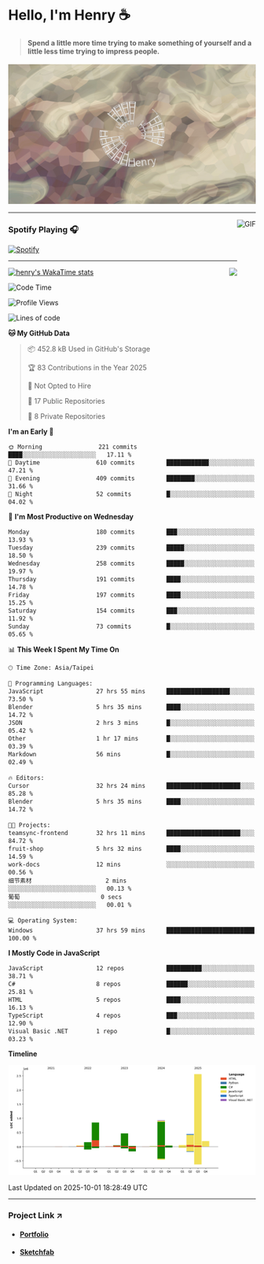 # Hello, I'm Henry :coffee:

> #### Spend a little more time trying to make something of yourself and a little less time trying to impress people.
 
![](./images/cover.jpg)

---

<img align="right" alt="GIF" height="170px" src="https://media.giphy.com/media/J5B1Y8QZnzXXbLQIBu/giphy.gif" />

### Spotify Playing 🎧

[![Spotify](https://spotify-recently-played-beta.vercel.app/api/spotify)](https://open.spotify.com/user/31uznrpamxhroyd2bt7xchxgnhce)

---

<img align="right" src="https://github-readme-stats.vercel.app/api/top-langs/?username=henry5720&theme=tokyonight&hide_title=false" />

[![henry's WakaTime stats](https://github-readme-stats.vercel.app/api/wakatime?username=@henry5720&layout=compact)](https://github.com/anuraghazra/github-readme-stats)

<!--START_SECTION:waka-->
![Code Time](http://img.shields.io/badge/Code%20Time-528%20hrs%2054%20mins-blue)

![Profile Views](http://img.shields.io/badge/Profile%20Views-0-blue)

![Lines of code](https://img.shields.io/badge/From%20Hello%20World%20I%27ve%20Written-5.8%20million%20lines%20of%20code-blue)

**🐱 My GitHub Data** 

> 📦 452.8 kB Used in GitHub's Storage 
 > 
> 🏆 83 Contributions in the Year 2025
 > 
> 🚫 Not Opted to Hire
 > 
> 📜 17 Public Repositories 
 > 
> 🔑 8 Private Repositories 
 > 
**I'm an Early 🐤** 

```text
🌞 Morning                221 commits         ████░░░░░░░░░░░░░░░░░░░░░   17.11 % 
🌆 Daytime                610 commits         ████████████░░░░░░░░░░░░░   47.21 % 
🌃 Evening                409 commits         ████████░░░░░░░░░░░░░░░░░   31.66 % 
🌙 Night                  52 commits          █░░░░░░░░░░░░░░░░░░░░░░░░   04.02 % 
```
📅 **I'm Most Productive on Wednesday** 

```text
Monday                   180 commits         ███░░░░░░░░░░░░░░░░░░░░░░   13.93 % 
Tuesday                  239 commits         █████░░░░░░░░░░░░░░░░░░░░   18.50 % 
Wednesday                258 commits         █████░░░░░░░░░░░░░░░░░░░░   19.97 % 
Thursday                 191 commits         ████░░░░░░░░░░░░░░░░░░░░░   14.78 % 
Friday                   197 commits         ████░░░░░░░░░░░░░░░░░░░░░   15.25 % 
Saturday                 154 commits         ███░░░░░░░░░░░░░░░░░░░░░░   11.92 % 
Sunday                   73 commits          █░░░░░░░░░░░░░░░░░░░░░░░░   05.65 % 
```


📊 **This Week I Spent My Time On** 

```text
🕑︎ Time Zone: Asia/Taipei

💬 Programming Languages: 
JavaScript               27 hrs 55 mins      ██████████████████░░░░░░░   73.50 % 
Blender                  5 hrs 35 mins       ████░░░░░░░░░░░░░░░░░░░░░   14.72 % 
JSON                     2 hrs 3 mins        █░░░░░░░░░░░░░░░░░░░░░░░░   05.42 % 
Other                    1 hr 17 mins        █░░░░░░░░░░░░░░░░░░░░░░░░   03.39 % 
Markdown                 56 mins             █░░░░░░░░░░░░░░░░░░░░░░░░   02.49 % 

🔥 Editors: 
Cursor                   32 hrs 24 mins      █████████████████████░░░░   85.28 % 
Blender                  5 hrs 35 mins       ████░░░░░░░░░░░░░░░░░░░░░   14.72 % 

🐱‍💻 Projects: 
teamsync-frontend        32 hrs 11 mins      █████████████████████░░░░   84.72 % 
fruit-shop               5 hrs 32 mins       ████░░░░░░░░░░░░░░░░░░░░░   14.59 % 
work-docs                12 mins             ░░░░░░░░░░░░░░░░░░░░░░░░░   00.56 % 
细节素材                     2 mins              ░░░░░░░░░░░░░░░░░░░░░░░░░   00.13 % 
葡萄                       0 secs              ░░░░░░░░░░░░░░░░░░░░░░░░░   00.01 % 

💻 Operating System: 
Windows                  37 hrs 59 mins      █████████████████████████   100.00 % 
```

**I Mostly Code in JavaScript** 

```text
JavaScript               12 repos            ██████████░░░░░░░░░░░░░░░   38.71 % 
C#                       8 repos             ██████░░░░░░░░░░░░░░░░░░░   25.81 % 
HTML                     5 repos             ████░░░░░░░░░░░░░░░░░░░░░   16.13 % 
TypeScript               4 repos             ███░░░░░░░░░░░░░░░░░░░░░░   12.90 % 
Visual Basic .NET        1 repo              █░░░░░░░░░░░░░░░░░░░░░░░░   03.23 % 
```



**Timeline**

![Lines of Code chart](https://raw.githubusercontent.com/henry5720/henry5720/main/assets/bar_graph.png)


 Last Updated on 2025-10-01 18:28:49 UTC
<!--END_SECTION:waka-->

---

### Project Link ↗️

- #### [Portfolio](https://drive.google.com/file/d/1kb96bzn4Bhdb4pImsUvKz9Oi9cx455D2/view?usp=drivesdk)
- #### [Sketchfab](https://sketchfab.com/henry4294967296/models)

